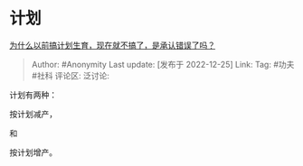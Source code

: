 # 计划
[为什么以前搞计划生育，现在就不搞了，是承认错误了吗？](https://www.zhihu.com/question/66298996/answer/2815720919)

> Author: #Anonymity
> Last update: [发布于 2022-12-25]
> Link:
> Tag: #功夫 #社科
> 评论区:
> 泛讨论:

计划有两种：

按计划减产，

和

按计划增产。

